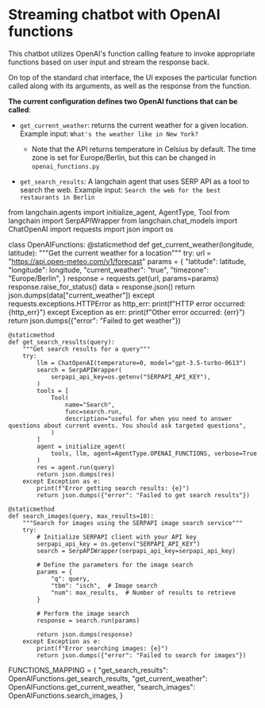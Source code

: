# Streaming chatbot with OpenAI functions

This chatbot utilizes OpenAI's function calling feature to invoke appropriate functions based on user input and stream the response back.

On top of the standard chat interface, the UI exposes the particular function called along with its arguments, as well as the response from the function.

**The current configuration defines two OpenAI functions that can be called**:
- `get_current_weather`: returns the current weather for a given location. Example input: `What's the weather like in New York?`
  - Note that the API returns temperature in Celsius by default. The time zone is set for Europe/Berlin, but this can be changed in `openai_functions.py`

- `get_search_results`: A langchain agent that uses SERP API as a tool to search the web. Example input: `Search the web for the best restaurants in Berlin`

from langchain.agents import initialize_agent, AgentType, Tool
from langchain import SerpAPIWrapper
from langchain.chat_models import ChatOpenAI
import requests
import json
import os


class OpenAIFunctions:
    @staticmethod
    def get_current_weather(longitude, latitude):
        """Get the current weather for a location"""
        try:
            url = "https://api.open-meteo.com/v1/forecast"
            params = {
                "latitude": latitude,
                "longitude": longitude,
                "current_weather": "true",
                "timezone": "Europe/Berlin",
            }
            response = requests.get(url, params=params)
            response.raise_for_status()
            data = response.json()
            return json.dumps(data["current_weather"])
        except requests.exceptions.HTTPError as http_err:
            print(f"HTTP error occurred: {http_err}")
        except Exception as err:
            print(f"Other error occurred: {err}")
        return json.dumps({"error": "Failed to get weather"})

    @staticmethod
    def get_search_results(query):
        """Get search results for a query"""
        try:
            llm = ChatOpenAI(temperature=0, model="gpt-3.5-turbo-0613")
            search = SerpAPIWrapper(
                serpapi_api_key=os.getenv("SERPAPI_API_KEY"),
            )
            tools = [
                Tool(
                    name="Search",
                    func=search.run,
                    description="useful for when you need to answer questions about current events. You should ask targeted questions",
                )
            ]
            agent = initialize_agent(
                tools, llm, agent=AgentType.OPENAI_FUNCTIONS, verbose=True
            )
            res = agent.run(query)
            return json.dumps(res)
        except Exception as e:
            print(f"Error getting search results: {e}")
            return json.dumps({"error": "Failed to get search results"})
        
    @staticmethod
    def search_images(query, max_results=10):
        """Search for images using the SERPAPI image search service"""
        try:
            # Initialize SERPAPI client with your API key
            serpapi_api_key = os.getenv("SERPAPI_API_KEY")
            search = SerpAPIWrapper(serpapi_api_key=serpapi_api_key)

            # Define the parameters for the image search
            params = {
                "q": query,
                "tbm": "isch",  # Image search
                "num": max_results,  # Number of results to retrieve
            }

            # Perform the image search
            response = search.run(params)

            return json.dumps(response)
        except Exception as e:
            print(f"Error searching images: {e}")
            return json.dumps({"error": "Failed to search for images"})


FUNCTIONS_MAPPING = {
    "get_search_results": OpenAIFunctions.get_search_results,
    "get_current_weather": OpenAIFunctions.get_current_weather,
    "search_images": OpenAIFunctions.search_images,
}
